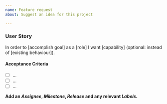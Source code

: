```yaml
---
name: Feature request
about: Suggest an idea for this project

---
```


### User Story

In order to [accomplish goal] as a [role] I want [capability] 
(optional: instead of [existing behaviour]).

#### Acceptance Criteria
- [ ] ...
- [ ] ...
- [ ] ...

**Add an _Assignee_, _Milestone_, _Release_ and any relevant _Labels_.**
